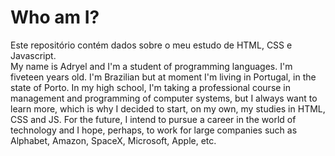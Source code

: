 # Who am I?
Este repositório contém dados sobre o meu estudo de HTML, CSS e Javascript.
<br>
My name is Adryel and I'm a student of programming languages. I'm fiveteen years old. I'm Brazilian but at moment I'm living in Portugal, in the state of Porto. In my high school, I'm taking a professional course in management and programming of computer systems, but I always want to learn more, which is why I decided to start, on my own, my studies in HTML, CSS and JS. For the future, I intend to pursue a career in the world of technology and I hope, perhaps, to work for large companies such as Alphabet, Amazon, SpaceX, Microsoft, Apple, etc.
